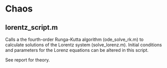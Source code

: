 # Chaos

## lorentz_script.m

Calls a the fourth-order Runga-Kutta algorithm (ode_solve_rk.m) to calculate solutions of the Lorentz system (solve_lorenz.m). Initial conditions and parameters for the Lorenz equations can be altered in this script.

See report for theory.
